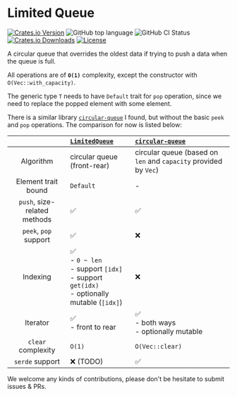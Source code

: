 # Limited Queue

[![Crates.io Version](https://img.shields.io/crates/v/limited-queue.svg)](https://crates.io/crates/limited-queue)
![GitHub top language](https://img.shields.io/github/languages/top/Shiritai/limited-queue)
![GitHub CI Status](https://img.shields.io/github/actions/workflow/status/Shiritai/limited-queue/.github/workflows/rust.yml)
[![Crates.io Downloads](https://img.shields.io/crates/d/limited-queue.svg)](https://crates.io/crates/limited-queue)
[![License](https://img.shields.io/github/license/Shiritai/limited-queue)](LICENSE)

A circular queue that overrides the oldest data if trying to push a data when the queue is full.

All operations are of **`O(1)`** complexity, except the constructor with `O(Vec::with_capacity)`.

The generic type `T` needs to have `Default` trait for `pop` operation, since we need to replace the popped element with some element.

There is a similar library [`circular-queue`](https://github.com/YaLTeR/circular-queue) I found, but without the basic `peek` and `pop` operations. The comparison for now is listed below:

||[`LimitedQueue`](.)| [`circular-queue`](https://github.com/YaLTeR/circular-queue) |
|:-:|:-|:-|
|Algorithm|circular queue (front-rear)|circular queue (based on `len` and `capacity` provided by `Vec`)|
|Element trait bound|`Default`|-|
|`push`, size-related methods|✅|✅|
|`peek`, `pop` support|✅|❌|
|Indexing|✅<br>- `0 ~ len`<br>- support `[idx]`<br>- support `get(idx)`<br>- optionally mutable (`[idx]`)|❌|
|Iterator|✅<br>- front to rear|✅<br>- both ways<br>- optionally mutable|
|`clear` complexity|`O(1)`|`O(Vec::clear)`|
|`serde` support|❌ (TODO)|✅|

We welcome any kinds of contributions, please don't be hesitate to submit issues & PRs.